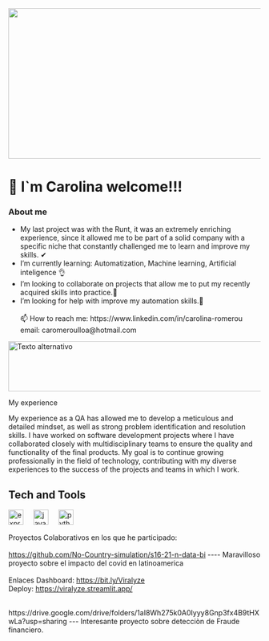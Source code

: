 
<img src="https://media1.tenor.com/m/lvLaG5hPCncAAAAd/data-analysis.gif" style="width: 1150px; height: 300px;"/>


# 👋 I`m Carolina welcome!!!


### About me

<div align="left">

  
   <ul>
      <li> My last project was with the Runt, it was an extremely enriching experience, since it allowed me to be part of a solid company with a specific niche that constantly 
            challenged me to learn and improve my skills. ✔</li>
      <li> I’m currently learning: Automatization, Machine learning, Artificial inteligence 👌</li>
      <li> I’m looking to collaborate on projects that allow me to put my recently acquired skills into practice.👀</li>
      <li> I’m looking for help with improve my automation skills.👀</li>
      <br>
     📫 How to reach me:  
     https://www.linkedin.com/in/carolina-romerou
     <br>
     email: 
     caromeroulloa@hotmail.com
     <br>
     
  <ul/>
</div>

<img src="https://media1.tenor.com/m/w2WYZuHWZw0AAAAC/coded-data.gif" alt="Texto alternativo" style="width: 1150px; height: 100px;"/>


My experience

My experience as a QA has allowed me to develop a meticulous and detailed mindset, as well as strong problem identification and resolution skills. 
I have worked on software development projects where I have collaborated closely with multidisciplinary teams to ensure the quality and functionality of the final products. 
My goal is to continue growing professionally in the field of technology, contributing with my diverse experiences to the success of the projects and teams in which I work.

## Tech and Tools
<div align="left">
  <img src="https://skillicons.dev/icons?i=selenium" height="30" alt="express logo"  />
  <img width="12" />
  <img src="https://skillicons.dev/icons?i=java" height="30" alt="java logo"  />
  <img width="12" />
  <img src="https://skillicons.dev/icons?i=python" height="30" alt="python logo"  />
  <img width="12" />
</div>

Proyectos Colaborativos en los que he participado: <br> <br>
https://github.com/No-Country-simulation/s16-21-n-data-bi ---- Maravilloso proyecto sobre el impacto del covid en latinoamerica <br>
<br>
Enlaces
Dashboard: https://bit.ly/Viralyze
<br>
Deploy: https://viralyze.streamlit.app/
<br>

<br>
https://drive.google.com/drive/folders/1aI8Wh275k0A0Iyyy8Gnp3fx4B9tHXwLa?usp=sharing --- Interesante proyecto sobre detecciòn de Fraude financiero. 




